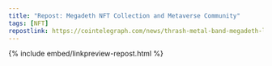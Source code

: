 ```yaml
---
title: "Repost: Megadeth NFT Collection and Metaverse Community"
tags: [NFT]
repostlink: https://cointelegraph.com/news/thrash-metal-band-megadeth-launches-nft-collection-and-metaverse-community
---
```


{% include embed/linkpreview-repost.html %}
